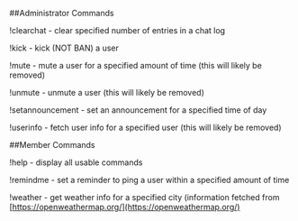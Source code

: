 ##Administrator Commands

!clearchat - clear specified number of entries in a chat log

!kick - kick (NOT BAN) a user

!mute - mute a user for a specified amount of time (this will likely be removed)

!unmute - unmute a user (this will likely be removed)

!setannouncement - set an announcement for a specified time of day

!userinfo - fetch user info for a specified user (this will likely be removed)

##Member Commands

!help - display all usable commands

!remindme - set a reminder to ping a user within a specified amount of time

!weather - get weather info for a specified city (information fetched from [https://openweathermap.org/](https://openweathermap.org/)
